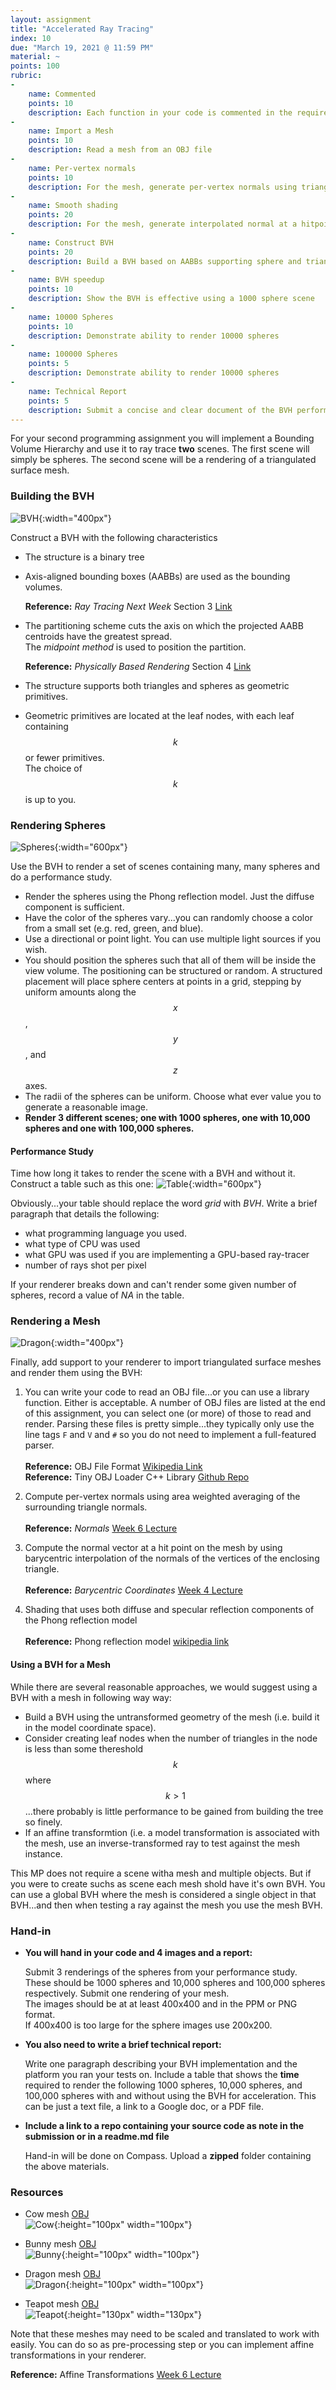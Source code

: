```yaml
---
layout: assignment
title: "Accelerated Ray Tracing"
index: 10
due: "March 19, 2021 @ 11:59 PM"
material: ~
points: 100
rubric:
-
    name: Commented
    points: 10
    description: Each function in your code is commented in the required style.
- 
    name: Import a Mesh
    points: 10
    description: Read a mesh from an OBJ file
-
    name: Per-vertex normals
    points: 10
    description: For the mesh, generate per-vertex normals using triangle area weighting
- 
    name: Smooth shading 
    points: 20
    description: For the mesh, generate interpolated normal at a hitpoint using barycentric interpolation of the triangle per-vertex normal
- 
    name: Construct BVH
    points: 20
    description: Build a BVH based on AABBs supporting sphere and triangle geometric primitives.
- 
    name: BVH speedup
    points: 10
    description: Show the BVH is effective using a 1000 sphere scene
-
    name: 10000 Spheres
    points: 10
    description: Demonstrate ability to render 10000 spheres
-
    name: 100000 Spheres
    points: 5
    description: Demonstrate ability to render 10000 spheres
-
    name: Technical Report
    points: 5
    description: Submit a concise and clear document of the BVH performance.
---
```


For your second programming assignment you will implement a Bounding Volume Hierarchy and use it to ray trace **two** scenes. The first scene will simply be spheres. The second scene will be a rendering of a triangulated surface mesh.

### Building the BVH

![BVH](https://illinois-cs419.github.io/img/bvh2.PNG){:width="400px"}

Construct a BVH with the following characteristics

+ The structure is a binary tree 
+ Axis-aligned bounding boxes (AABBs) are used as the bounding volumes.


  **Reference:** _Ray Tracing Next Week_ Section 3 [Link](https://raytracing.github.io/books/RayTracingTheNextWeek.html#boundingvolumehierarchies)
+ The partitioning scheme cuts the axis on which the projected AABB centroids have the greatest spread.<br/>
   The _midpoint method_  is used to position the partition.


  **Reference:** _Physically Based Rendering_ Section 4 [Link](http://www.pbr-book.org/3ed-2018/Primitives_and_Intersection_Acceleration/Bounding_Volume_Hierarchies.html)
+ The structure supports both triangles and spheres as geometric primitives. 
+ Geometric primitives are located at the leaf nodes, with each leaf containing $$k$$ or fewer primitives.<br/>
  The choice of $$k$$ is up to you.

### Rendering Spheres

![Spheres](https://illinois-cs419.github.io/img/spheres.PNG){:width="600px"}

Use the BVH to render a set of scenes containing many, many spheres and do a performance study. 

+ Render the spheres using the Phong reflection model. Just the diffuse component is sufficient.
+ Have the color of the spheres vary...you can randomly choose a color from a small set (e.g. red, green, and blue).
+ Use a directional or point light. You can use multiple light sources if you wish.
+ You should position the spheres such that all of them will be inside the view volume.
  The positioning can be structured or random. A structured placement will place sphere centers at points in a grid, stepping by uniform amounts along the $$x$$, $$y$$, and $$z$$ axes.
+ The radii of the spheres can be uniform. Choose what ever value you to generate a reasonable image.
+ **Render 3 different scenes; one with 1000 spheres, one with 10,000 spheres and one with 100,000 spheres.**

#### Performance Study

Time how long it takes to render the scene with a BVH and without it. Construct a table such as this one:
![Table](https://illinois-cs419.github.io/img/table.PNG){:width="600px"}

Obviously...your table should replace the word _grid_ with _BVH_.
Write a brief paragraph that details the following: 
+ what programming language you used. 
+ what type of CPU was used
+ what GPU was used if you are implementing a GPU-based ray-tracer
+ number of rays shot per pixel


If your renderer breaks down and can't render some given number of spheres, record a value of _NA_ in the table.   

### Rendering a Mesh

![Dragon](https://github.com/illinois-cs419/illinois-cs419.github.io/raw/master/img/dragon.PNG){:width="400px"}

Finally, add support to your renderer to import triangulated surface meshes and render them using the BVH:

1. You can write your code to read an OBJ file...or you can use a library function. Either is acceptable.
    A number of OBJ files are listed at the end of this assignment, you can select one (or more) of those to read and render. Parsing these files is pretty simple...they typically only use the line tags <code>F</code> and <code>V</code> and <code>#</code> so you do not need to implement a full-featured parser.<br/><br/>
  **Reference:** OBJ File Format [Wikipedia Link](https://en.wikipedia.org/wiki/Wavefront_.obj_file#File_format)<br/>
  **Reference:** Tiny OBJ Loader C++ Library [Github Repo](https://github.com/tinyobjloader/tinyobjloader)

2.  Compute per-vertex normals using area weighted averaging of the surrounding triangle normals.<br/><br/>
   **Reference:**  _Normals_ [Week 6 Lecture](https://illinois-cs419.github.io/schedule)

3.  Compute the normal vector at a hit point on the mesh by using barycentric interpolation of the normals of the vertices of the enclosing triangle.<br/><br/>
   **Reference:**  _Barycentric Coordinates_ [Week 4 Lecture](https://illinois-cs419.github.io/schedule)

4. Shading that uses both diffuse and specular reflection components of the Phong reflection model<br/><br/>
   **Reference:** Phong reflection model [wikipedia link](https://en.wikipedia.org/wiki/Phong_reflection_model)

#### Using a BVH for a Mesh

While there are several reasonable approaches, we would suggest using a BVH with a mesh in following way way:

+ Build a BVH using the untransformed geometry of the mesh (i.e. build it in the model coordinate space).
+ Consider creating leaf nodes when the number of triangles in the node is less than some thereshold $$k$$ where $$k>1$$...there probably is little performance to be gained from building the tree so finely. 
+ If an affine transformtion (i.e. a model transformation is associated with the mesh, use an inverse-transformed ray to test against the mesh instance.

This MP does not require a scene witha mesh and multiple objects. But if you were to create suchs as scene each mesh shold have it's own BVH. You can use a global BVH where the mesh is considered a single object in that BVH...and then when testing a ray against the mesh you use the mesh BVH. 

### Hand-in

+ **You will hand in your code and 4 images and a report:**

  Submit 3 renderings of the spheres from your performance study.<br/> 
  These should be 1000 spheres and 10,000 spheres and 100,000 spheres respectively.
  Submit one rendering of your mesh.<br/>
  The images should be at at least 400x400 and in the PPM or PNG format.<br/>
  If 400x400 is too large for the sphere images use 200x200.
  
+ **You also need to write a brief technical report:**

  Write one paragraph describing your BVH implementation and the platform you ran your tests on.
  Include a table that shows the **time** required to render the following 1000 spheres, 10,000 spheres, and 100,000 spheres with and without using the BVH for acceleration. This can be just a text file, a link to a Google doc, or a PDF file.

+ **Include a link to a repo containing your source code as note in the submission or in a readme.md file**

  Hand-in will be done on Compass. Upload a **zipped** folder containing the above materials.

### Resources

+ Cow mesh [OBJ](https://raw.githubusercontent.com/UIllinoisGraphics/CS296/master/Meshes/cow.obj)  
![Cow](https://illinois-cs419.github.io//img/cow_snopshot.jpg){:height="100px" width="100px"}

+ Bunny mesh [OBJ](https://github.com/UIllinoisGraphics/CS296/blob/master/Meshes/bunny.obj?raw=true)  
![Bunny](https://illinois-cs419.github.io//img/bunny_snopshot.jpg){:height="100px" width="100px"}

+ Dragon mesh [OBJ](https://raw.githubusercontent.com/UIllinoisGraphics/CS296/master/Meshes/dragon.obj)  
![Dragon](https://illinois-cs419.github.io//img/dragon_snopshot.jpg){:height="100px" width="100px"}

+ Teapot mesh [OBJ](https://raw.githubusercontent.com/UIllinoisGraphics/CS296/master/Meshes/teapot.obj)  
![Teapot](https://github.com/illinois-cs419/illinois-cs419.github.io/raw/master/img/utah-teapot.jpg){:height="130px" width="130px"}

Note that these meshes may need to be scaled and translated to work with easily. You can do so as pre-processing step or you can implement affine transformations in your renderer.

**Reference:** Affine Transformations [Week 6 Lecture](https://illinois-cs419.github.io/schedule)
